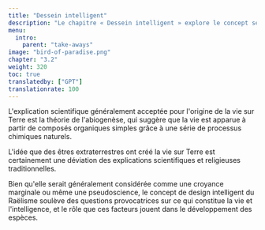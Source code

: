 ```yaml
---
title: "Dessein intelligent"
description: "Le chapitre « Dessein intelligent » explore le concept selon lequel la vie sur Terre est le résultat d'une création intentionnelle par une civilisation extraterrestre avancée, contrairement aux processus évolutifs aléatoires. Ce chapitre examinerait les subtilités de cette théorie, en examinant les preuves et arguments qui soutiennent l'idée d'une force délibérée et intelligente derrière le développement de la vie et de la civilisation humaine. Il pourrait également aborder les implications plus larges de cette perspective, remettant en question les vues scientifiques et philosophiques conventionnelles sur l'évolution et l'origine de la vie."
menu:
  intro:
    parent: "take-aways"
image: "bird-of-paradise.png"
chapter: "3.2"
weight: 320
toc: true
translatedby: ["GPT"]
translationrate: 100
---
```


L'explication scientifique généralement acceptée pour l'origine de la vie sur Terre est la théorie de l'abiogenèse, qui suggère que la vie est apparue à partir de composés organiques simples grâce à une série de processus chimiques naturels.

L'idée que des êtres extraterrestres ont créé la vie sur Terre est certainement une déviation des explications scientifiques et religieuses traditionnelles.

Bien qu'elle serait généralement considérée comme une croyance marginale ou même une pseudoscience, le concept de design intelligent du Raëlisme soulève des questions provocatrices sur ce qui constitue la vie et l'intelligence, et le rôle que ces facteurs jouent dans le développement des espèces.
